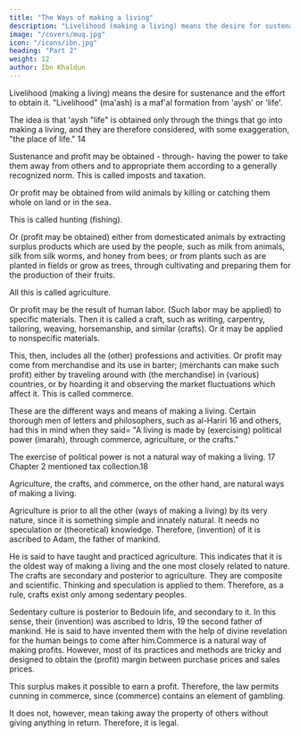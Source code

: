 ```yaml
---
title: "The Ways of making a living"
description: "Livelihood (making a living) means the desire for sustenance and the effort to obtain it. 'Livelihood' (ma'ash) is a maf'al formation from 'aysh' (life)."
image: "/covers/muq.jpg"
icon: "/icons/ibn.jpg"
heading: "Part 2"
weight: 12
author: Ibn Khaldun
---
```




Livelihood (making a living) means the desire for sustenance and the effort to obtain it. "Livelihood" (ma'ash) is a maf'al formation from 'aysh' or 'life'.


The idea is that 'aysh "life" is obtained only through the things that go into making a living, and they are therefore considered, with some exaggeration, "the place of life." 14

Sustenance and profit may be obtained - through- having the power to take them away from others and to appropriate them according to a generally recognized norm. This is called imposts and taxation.

Or profit may be obtained from wild animals by killing or catching them whole on land or in the sea. 

This is called hunting (fishing). 

Or (profit may be obtained) either from domesticated animals by extracting surplus products which are used by the people, such as milk from animals, silk from silk worms, and honey from bees; or from plants such as are planted in fields or grow as trees, through cultivating and preparing them for the production of their fruits. 

All this is called agriculture.

Or profit may be the result of human labor. (Such labor may be applied) to specific materials. Then it is called a craft, such as writing, carpentry, tailoring, weaving, horsemanship, and similar (crafts). Or it may be applied to nonspecific materials. 

This, then, includes all the (other) professions and activities. Or profit may come from merchandise and its use in barter; (merchants can make such profit) either by traveling around with (the merchandise) in (various) countries, or by hoarding it and observing the market fluctuations which affect it. This is called commerce.

These are the different ways and means of making a living. Certain thorough men of letters and philosophers, such as al-Hariri 16 and others, had this in mind when they said= "A living is made by (exercising) political power (imarah), through commerce, agriculture, or the crafts."

The exercise of political power is not a natural way of making a living. 17  Chapter 2 mentioned tax collection.18 

Agriculture, the crafts, and commerce, on the other hand, are natural ways of making a living.

Agriculture is prior to all the other (ways of making a living) by its very nature, since it is something simple and innately natural. It needs no speculation or (theoretical) knowledge. Therefore, (invention) of it is ascribed to Adam, the father of mankind. 

He is said to have taught and practiced agriculture. This indicates that it is the oldest way of making a living and the one most closely related to nature. The crafts are secondary and posterior to agriculture. They are composite and scientific. Thinking and speculation is applied to them. Therefore, as a rule, crafts exist only among sedentary peoples.

Sedentary culture is posterior to Bedouin life, and secondary to it. In this sense, their (invention) was ascribed to Idris, 19 the second father of mankind. He is said to have invented them with the help of divine revelation for the human beings to come after him.Commerce is a natural way of making profits. However, most of its practices and methods are tricky and designed to obtain the (profit) margin between purchase prices and sales prices. 

This surplus makes it possible to earn a profit. Therefore, the law permits cunning in commerce, since (commerce) contains an element of gambling. 

It does not, however, mean taking away the property of others without giving anything in return. Therefore, it is legal. <!-- 20  -->